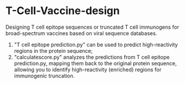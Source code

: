 # T-Cell-Vaccine-design
Designing T cell epitope sequences or truncated T cell immunogens for broad-spectrum vaccines based on viral sequence databases.
1. "T cell epitope prediction.py" can be used to predict high-reactivity regions in the protein sequence; 
2. "calculatescore.py" analyzes the predictions from T cell epitope prediction.py, mapping them back to the original protein sequence, allowing you to identify high-reactivity (enriched) regions for immunogenic truncation.
